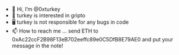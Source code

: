 - 👋 Hi, I’m @0xturkey
- 👀 turkey is interested in gripto
- 🖥️ turkey is not responsible for any bugs in code
- 📫 How to reach me ... send ETH to 0xAc22ccF2B98F13eB702eeffc89e0C5DfB8E79AE0 and put your message in the note!

<!---
0xturkey/0xturkey is a ✨ special ✨ repository because its `README.md` (this file) appears on your GitHub profile.
You can click the Preview link to take a look at your changes.
--->
